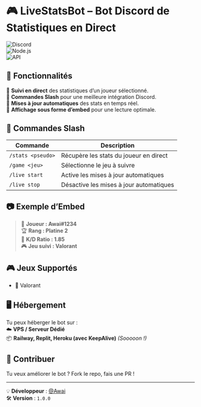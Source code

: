 # 🎮 LiveStatsBot – Bot Discord de Statistiques en Direct  

![Discord](https://img.shields.io/badge/Discord-Bot-5865F2?style=for-the-badge&logo=discord&logoColor=white)  
![Node.js](https://img.shields.io/badge/Node.js-16%2B-green?style=for-the-badge&logo=node.js&logoColor=white)  
![API](https://img.shields.io/badge/API-GamingStats-blue?style=for-the-badge)  

## 🚀 Fonctionnalités  
🔹 **Suivi en direct** des statistiques d’un joueur sélectionné.  
🔹 **Commandes Slash** pour une meilleure intégration Discord.  
🔹 **Mises à jour automatiques** des stats en temps réel.  
🔹 **Affichage sous forme d’embed** pour une lecture optimale.  

## 📜 Commandes Slash  

| Commande | Description |
|----------|------------|
| `/stats <pseudo>` | Récupère les stats du joueur en direct |
| `/game <jeu>` | Sélectionne le jeu à suivre |
| `/live start` | Active les mises à jour automatiques |
| `/live stop` | Désactive les mises à jour automatiques |

## 📷 Exemple d’Embed  
> 🎯 **Joueur : Awai#1234**  
> 🏆 **Rang : Platine 2**  
> 🔫 **K/D Ratio : 1.85**  
> 🎮 **Jeu suivi : Valorant**  

## 🎮 Jeux Supportés  
- 🎯 Valorant  


## 🖥️ Hébergement  
Tu peux héberger le bot sur :  
☁️ **VPS / Serveur Dédié**  
📦 **Railway, Replit, Heroku (avec KeepAlive)**
*(Sooooon !)* 

## 📌 Contribuer  
Tu veux améliorer le bot ? Fork le repo, fais une PR !  

---

💡 **Développeur** : [@Awai](https://github.com/DevAwai/)  
🛠️ **Version** : `1.0.0`  
